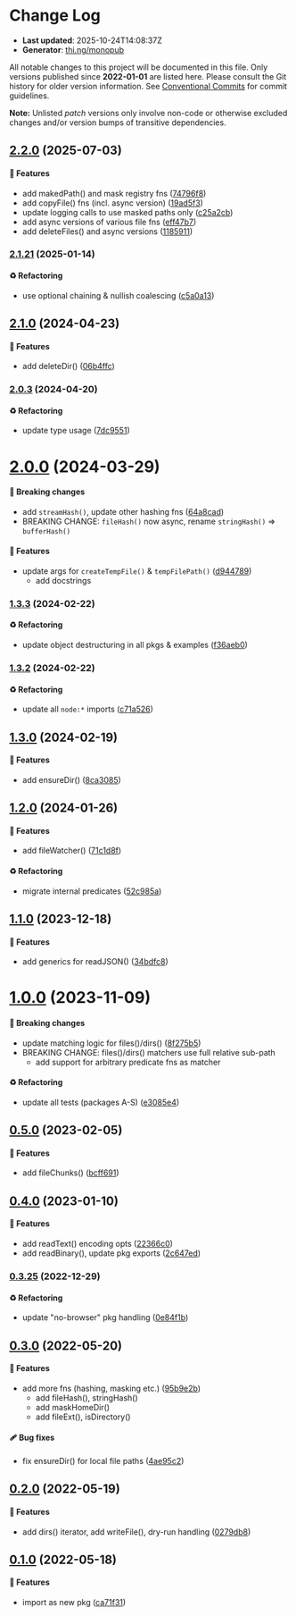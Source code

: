 # Change Log

- **Last updated**: 2025-10-24T14:08:37Z
- **Generator**: [thi.ng/monopub](https://thi.ng/monopub)

All notable changes to this project will be documented in this file.
Only versions published since **2022-01-01** are listed here.
Please consult the Git history for older version information.
See [Conventional Commits](https://conventionalcommits.org/) for commit guidelines.

**Note:** Unlisted _patch_ versions only involve non-code or otherwise excluded changes
and/or version bumps of transitive dependencies.

## [2.2.0](https://github.com/thi-ng/umbrella/tree/@thi.ng/file-io@2.2.0) (2025-07-03)

#### 🚀 Features

- add makedPath() and mask registry fns ([74796f8](https://github.com/thi-ng/umbrella/commit/74796f8))
- add copyFile() fns (incl. async version) ([19ad5f3](https://github.com/thi-ng/umbrella/commit/19ad5f3))
- update logging calls to use masked paths only ([c25a2cb](https://github.com/thi-ng/umbrella/commit/c25a2cb))
- add async versions of various file fns ([eff47b7](https://github.com/thi-ng/umbrella/commit/eff47b7))
- add deleteFiles() and async versions ([1185911](https://github.com/thi-ng/umbrella/commit/1185911))

### [2.1.21](https://github.com/thi-ng/umbrella/tree/@thi.ng/file-io@2.1.21) (2025-01-14)

#### ♻️ Refactoring

- use optional chaining & nullish coalescing ([c5a0a13](https://github.com/thi-ng/umbrella/commit/c5a0a13))

## [2.1.0](https://github.com/thi-ng/umbrella/tree/@thi.ng/file-io@2.1.0) (2024-04-23)

#### 🚀 Features

- add deleteDir() ([06b4ffc](https://github.com/thi-ng/umbrella/commit/06b4ffc))

### [2.0.3](https://github.com/thi-ng/umbrella/tree/@thi.ng/file-io@2.0.3) (2024-04-20)

#### ♻️ Refactoring

- update type usage ([7dc9551](https://github.com/thi-ng/umbrella/commit/7dc9551))

# [2.0.0](https://github.com/thi-ng/umbrella/tree/@thi.ng/file-io@2.0.0) (2024-03-29)

#### 🛑 Breaking changes

- add `streamHash()`, update other hashing fns ([64a8cad](https://github.com/thi-ng/umbrella/commit/64a8cad))
- BREAKING CHANGE: `fileHash()` now async, rename `stringHash()` => `bufferHash()`

#### 🚀 Features

- update args for `createTempFile()` & `tempFilePath()` ([d944789](https://github.com/thi-ng/umbrella/commit/d944789))
  - add docstrings

### [1.3.3](https://github.com/thi-ng/umbrella/tree/@thi.ng/file-io@1.3.3) (2024-02-22)

#### ♻️ Refactoring

- update object destructuring in all pkgs & examples ([f36aeb0](https://github.com/thi-ng/umbrella/commit/f36aeb0))

### [1.3.2](https://github.com/thi-ng/umbrella/tree/@thi.ng/file-io@1.3.2) (2024-02-22)

#### ♻️ Refactoring

- update all `node:*` imports ([c71a526](https://github.com/thi-ng/umbrella/commit/c71a526))

## [1.3.0](https://github.com/thi-ng/umbrella/tree/@thi.ng/file-io@1.3.0) (2024-02-19)

#### 🚀 Features

- add ensureDir() ([8ca3085](https://github.com/thi-ng/umbrella/commit/8ca3085))

## [1.2.0](https://github.com/thi-ng/umbrella/tree/@thi.ng/file-io@1.2.0) (2024-01-26)

#### 🚀 Features

- add fileWatcher() ([71c1d8f](https://github.com/thi-ng/umbrella/commit/71c1d8f))

#### ♻️ Refactoring

- migrate internal predicates ([52c985a](https://github.com/thi-ng/umbrella/commit/52c985a))

## [1.1.0](https://github.com/thi-ng/umbrella/tree/@thi.ng/file-io@1.1.0) (2023-12-18)

#### 🚀 Features

- add generics for readJSON() ([34bdfc8](https://github.com/thi-ng/umbrella/commit/34bdfc8))

# [1.0.0](https://github.com/thi-ng/umbrella/tree/@thi.ng/file-io@1.0.0) (2023-11-09)

#### 🛑 Breaking changes

- update matching logic for files()/dirs() ([8f275b5](https://github.com/thi-ng/umbrella/commit/8f275b5))
- BREAKING CHANGE: files()/dirs() matchers use full relative sub-path
  - add support for arbitrary predicate fns as matcher

#### ♻️ Refactoring

- update all tests (packages A-S) ([e3085e4](https://github.com/thi-ng/umbrella/commit/e3085e4))

## [0.5.0](https://github.com/thi-ng/umbrella/tree/@thi.ng/file-io@0.5.0) (2023-02-05)

#### 🚀 Features

- add fileChunks() ([bcff691](https://github.com/thi-ng/umbrella/commit/bcff691))

## [0.4.0](https://github.com/thi-ng/umbrella/tree/@thi.ng/file-io@0.4.0) (2023-01-10)

#### 🚀 Features

- add readText() encoding opts ([22366c0](https://github.com/thi-ng/umbrella/commit/22366c0))
- add readBinary(), update pkg exports ([2c647ed](https://github.com/thi-ng/umbrella/commit/2c647ed))

### [0.3.25](https://github.com/thi-ng/umbrella/tree/@thi.ng/file-io@0.3.25) (2022-12-29)

#### ♻️ Refactoring

- update "no-browser" pkg handling ([0e84f1b](https://github.com/thi-ng/umbrella/commit/0e84f1b))

## [0.3.0](https://github.com/thi-ng/umbrella/tree/@thi.ng/file-io@0.3.0) (2022-05-20)

#### 🚀 Features

- add more fns (hashing, masking etc.) ([95b9e2b](https://github.com/thi-ng/umbrella/commit/95b9e2b))
  - add fileHash(), stringHash()
  - add maskHomeDir()
  - add fileExt(), isDirectory()

#### 🩹 Bug fixes

- fix ensureDir() for local file paths ([4ae95c2](https://github.com/thi-ng/umbrella/commit/4ae95c2))

## [0.2.0](https://github.com/thi-ng/umbrella/tree/@thi.ng/file-io@0.2.0) (2022-05-19)

#### 🚀 Features

- add dirs() iterator, add writeFile(), dry-run handling ([0279db8](https://github.com/thi-ng/umbrella/commit/0279db8))

## [0.1.0](https://github.com/thi-ng/umbrella/tree/@thi.ng/file-io@0.1.0) (2022-05-18)

#### 🚀 Features

- import as new pkg ([ca71f31](https://github.com/thi-ng/umbrella/commit/ca71f31))
